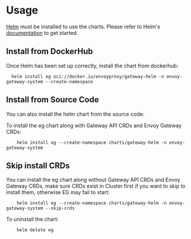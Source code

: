 # Usage

[Helm](https://helm.sh) must be installed to use the charts.  Please refer to
Helm's [documentation](https://helm.sh/docs) to get started.

## Install from DockerHub

Once Helm has been set up correctly, install the chart from dockerhub:

``` shell
  helm install eg oci://docker.io/envoyproxy/gateway-helm -n envoy-gateway-system --create-namespace
```

## Install from Source Code

You can also install the helm chart from the source code:

To install the eg chart along with Gateway API CRDs and Envoy Gateway CRDs:

``` shell
    helm install eg --create-namespace charts/gateway-helm -n envoy-gateway-system
```

## Skip install CRDs

You can install the eg chart along without Gateway API CRDs and Envoy Gateway CRDs, make sure CRDs exist in Cluster first if you want to skip to install them, otherwise EG may fail to start:

``` shell
    helm install eg --create-namespace charts/gateway-helm -n envoy-gateway-system --skip-crds
```

To uninstall the chart:

``` shell
    helm delete eg
```

